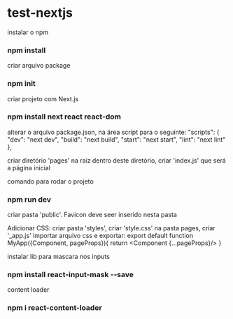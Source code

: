 # test-nextjs
 
 instalar o npm
### npm install

 criar arquivo package
 ### npm init

criar projeto com Next.js
 ### npm install next react react-dom

 alterar o arquivo package.json, na área script para o seguinte:
   "scripts": {
    "dev": "next dev",
    "build": "next build",
    "start": "next start",
    "lint": "next lint"
  },

  criar diretório 'pages' na raiz
  dentro deste diretório, criar 'index.js' que será a página inicial

comando para rodar o projeto
### npm run dev

criar pasta 'public'. Favicon deve seer inserido nesta pasta

Adicionar CSS:
    criar pasta 'styles', criar 'style.css'
    na pasta pages, criar '_app.js'
    importar arquivo css e exportar:
        export default function MyApp({Component, pageProps}){
            return <Component {...pageProps}/>
        }

instalar lib para mascara nos inputs
### npm install react-input-mask --save

content loader
### npm i react-content-loader
